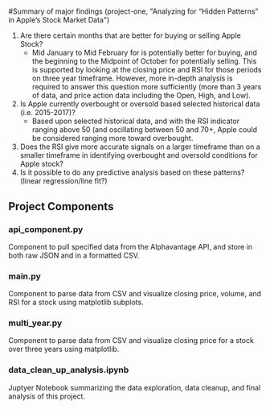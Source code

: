 # 

#Summary of major findings (project-one, "Analyzing for “Hidden Patterns” in Apple’s Stock Market Data")

1. Are there certain months that are better for buying or selling Apple Stock? 
   - Mid January to Mid February for is potentially better for buying, and the beginning to the Midpoint of October for potentially selling. This is supported by looking at the closing price and RSI for those periods on three year timeframe. However, more in-depth analysis is required to answer this question more sufficiently (more than 3 years of data, and price action data including the Open, High, and Low).
2. Is Apple currently overbought or oversold based selected historical data (i.e. 2015-2017)?
   - Based upon selected historical data, and with the RSI indicator ranging above 50 (and oscillating between 50 and 70+, Apple could be considered ranging more toward overbought. 
3. Does the RSI give more accurate signals on a larger timeframe than on a smaller timeframe in identifying overbought and oversold conditions for Apple stock?
4. Is it possible to do any predictive analysis based on these patterns? (linear regression/line fit?)

## Project Components

### api_component.py

Component to pull specified data from the Alphavantage API, and store in both raw JSON and in a formatted CSV.

### main.py

Component to parse data from CSV and visualize closing price, volume, and RSI for a stock using matplotlib subplots.

### multi_year.py

Component to parse data from CSV and visualize closing price for a stock over three years using matplotlib.

### data_clean_up_analysis.ipynb

Juptyer Notebook summarizing the data exploration, data cleanup, and final analysis of this project. 



## 